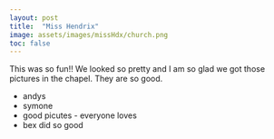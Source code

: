 ```yaml
---
layout: post
title:  "Miss Hendrix"
image: assets/images/missHdx/church.png
toc: false
---
```

This was so fun!! We looked so pretty and I am so glad we got those pictures in the chapel. They are so good.
- andys
- symone
- good picutes - everyone loves
- bex did so good